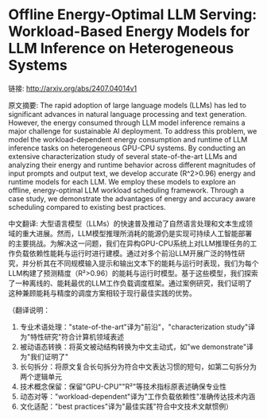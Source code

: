 # Offline Energy-Optimal LLM Serving: Workload-Based Energy Models for LLM Inference on Heterogeneous Systems

链接: http://arxiv.org/abs/2407.04014v1

原文摘要:
The rapid adoption of large language models (LLMs) has led to significant
advances in natural language processing and text generation. However, the
energy consumed through LLM model inference remains a major challenge for
sustainable AI deployment. To address this problem, we model the
workload-dependent energy consumption and runtime of LLM inference tasks on
heterogeneous GPU-CPU systems. By conducting an extensive characterization
study of several state-of-the-art LLMs and analyzing their energy and runtime
behavior across different magnitudes of input prompts and output text, we
develop accurate (R^2>0.96) energy and runtime models for each LLM. We employ
these models to explore an offline, energy-optimal LLM workload scheduling
framework. Through a case study, we demonstrate the advantages of energy and
accuracy aware scheduling compared to existing best practices.

中文翻译:
大型语言模型（LLMs）的快速普及推动了自然语言处理和文本生成领域的重大进展。然而，LLM模型推理所消耗的能源仍是实现可持续人工智能部署的主要挑战。为解决这一问题，我们在异构GPU-CPU系统上对LLM推理任务的工作负载依赖性能耗与运行时进行建模。通过对多个前沿LLM开展广泛的特性研究，并分析其在不同规模输入提示和输出文本下的能耗与运行时表现，我们为每个LLM构建了预测精度（R²>0.96）的能耗与运行时模型。基于这些模型，我们探索了一种离线的、能耗最优的LLM工作负载调度框架。通过案例研究，我们证明了这种兼顾能耗与精度的调度方案相较于现行最佳实践的优势。

（翻译说明：
1. 专业术语处理："state-of-the-art"译为"前沿"，"characterization study"译为"特性研究"符合计算机领域表述
2. 被动语态转换：将英文被动结构转换为中文主动式，如"we demonstrate"译为"我们证明了"
3. 长句拆分：将原文复合长句拆分为符合中文表达习惯的短句，如第二句拆分为两个逻辑单元
4. 技术概念保留：保留"GPU-CPU""R²"等技术指标原表述确保专业性
5. 动态对等："workload-dependent"译为"工作负载依赖性"准确传达技术内涵
6. 文化适配："best practices"译为"最佳实践"符合中文技术文献惯例）
